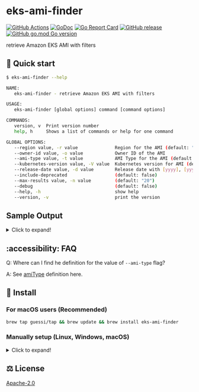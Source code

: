 # eks-ami-finder

[![GitHub Actions](https://github.com/guessi/eks-ami-finder/actions/workflows/go.yml/badge.svg?branch=master)](https://github.com/guessi/eks-ami-finder/actions/workflows/go.yml)
[![GoDoc](https://godoc.org/github.com/guessi/eks-ami-finder?status.svg)](https://godoc.org/github.com/guessi/eks-ami-finder)
[![Go Report Card](https://goreportcard.com/badge/github.com/guessi/eks-ami-finder)](https://goreportcard.com/report/github.com/guessi/eks-ami-finder)
[![GitHub release](https://img.shields.io/github/release/guessi/eks-ami-finder.svg)](https://github.com/guessi/eks-ami-finder/releases/latest)
[![GitHub go.mod Go version](https://img.shields.io/github/go-mod/go-version/guessi/eks-ami-finder)](https://github.com/guessi/eks-ami-finder/blob/master/go.mod)

retrieve Amazon EKS AMI with filters

## 🚀 Quick start

```bash
$ eks-ami-finder --help

NAME:
   eks-ami-finder - retrieve Amazon EKS AMI with filters

USAGE:
   eks-ami-finder [global options] command [command options]

COMMANDS:
   version, v  Print version number
   help, h     Shows a list of commands or help for one command

GLOBAL OPTIONS:
   --region value, -r value              Region for the AMI (default: "us-east-1")
   --owner-id value, -o value            Owner ID of the AMI
   --ami-type value, -t value            AMI Type for the AMI (default: "AL2_x86_64")
   --kubernetes-version value, -V value  Kubernetes version for AMI (default: "1.31")
   --release-date value, -d value        Release date with [yyyy], [yyyymm] or [yyyymmdd] format
   --include-deprecated                  (default: false)
   --max-results value, -n value         (default: "20")
   --debug                               (default: false)
   --help, -h                            show help
   --version, -v                         print the version
```

## Sample Output

<details><!-- markdownlint-disable-line -->
<summary>Click to expand!</summary><!-- markdownlint-disable-line -->

```bash
$ eks-ami-finder --region us-east-1 --kubernetes-version 1.31 --release-date 2024 # for all 1.31 AMIs released in 2024

+-----------+-----------------------+--------------------------------+----------------------------------------------------------------------------------------+--------------------------+--------------+
| Region    | AMI ID                | Name                           | Description                                                                            | DeprecationTime          | Architecture |
+-----------+-----------------------+--------------------------------+----------------------------------------------------------------------------------------+--------------------------+--------------+
| us-east-1 | ami-0674cf36919d4f8b1 | amazon-eks-node-1.31-v20241213 | EKS Kubernetes Worker AMI with AmazonLinux2 image, (k8s: 1.31.3, containerd: 1.7.*)    | 2026-12-14T00:11:25.000Z | x86_64       |
| us-east-1 | ami-03869a2749cf4adc1 | amazon-eks-node-1.31-v20241205 | EKS Kubernetes Worker AMI with AmazonLinux2 image, (k8s: 1.31.3, containerd: 1.7.*)    | 2026-12-05T18:24:07.000Z | x86_64       |
| us-east-1 | ami-03e3d5f1e9559ede2 | amazon-eks-node-1.31-v20241121 | EKS Kubernetes Worker AMI with AmazonLinux2 image, (k8s: 1.31.2, containerd: 1.7.*)    | 2026-11-22T17:16:50.000Z | x86_64       |
| us-east-1 | ami-08e92a4bc5f1fbc57 | amazon-eks-node-1.31-v20241115 | EKS Kubernetes Worker AMI with AmazonLinux2 image, (k8s: 1.31.2, containerd: 1.7.*)    | 2026-11-16T22:01:18.000Z | x86_64       |
| us-east-1 | ami-03c7095f7c9fd69d3 | amazon-eks-node-1.31-v20241109 | EKS Kubernetes Worker AMI with AmazonLinux2 image, (k8s: 1.31.0, containerd: 1.7.*)    | 2026-11-10T03:48:36.000Z | x86_64       |
| us-east-1 | ami-092bb69592b2bfeee | amazon-eks-node-1.31-v20241106 | EKS Kubernetes Worker AMI with AmazonLinux2 image, (k8s: 1.31.0, containerd: 1.7.*)    | 2026-11-06T19:35:30.000Z | x86_64       |
| us-east-1 | ami-0eddf4b3eca8324cc | amazon-eks-node-1.31-v20241024 | EKS Kubernetes Worker AMI with AmazonLinux2 image, (k8s: 1.31.0, containerd: 1.7.*)    | 2026-10-24T07:08:07.000Z | x86_64       |
| us-east-1 | ami-0f46300123ec7bca7 | amazon-eks-node-1.31-v20241016 | EKS Kubernetes Worker AMI with AmazonLinux2 image, (k8s: 1.31.0, containerd: 1.7.*)    | 2026-10-19T06:18:44.000Z | x86_64       |
| us-east-1 | ami-0219725ba4a272b24 | amazon-eks-node-1.31-v20241011 | EKS Kubernetes Worker AMI with AmazonLinux2 image, (k8s: 1.31.0, containerd: 1.7.*)    | 2026-10-11T23:10:34.000Z | x86_64       |
| us-east-1 | ami-06d9bcac32f727ddb | amazon-eks-node-1.31-v20240928 | EKS Kubernetes Worker AMI with AmazonLinux2 image, (k8s: 1.31.0, containerd: 1.7.11-*) | 2026-09-29T02:23:39.000Z | x86_64       |
| us-east-1 | ami-03a66e914971f8646 | amazon-eks-node-1.31-v20240924 | EKS Kubernetes Worker AMI with AmazonLinux2 image, (k8s: 1.31.0, containerd: 1.7.11-*) | 2026-09-25T02:01:32.000Z | x86_64       |
| us-east-1 | ami-00ec84c1189958713 | amazon-eks-node-1.31-v20240917 | EKS Kubernetes Worker AMI with AmazonLinux2 image, (k8s: 1.31.0, containerd: 1.7.11-*) | 2026-09-18T06:26:49.000Z | x86_64       |
+-----------+-----------------------+--------------------------------+----------------------------------------------------------------------------------------+--------------------------+--------------+
```

```bash
$ eks-ami-finder --region us-east-1 --kubernetes-version 1.31 --release-date 202412 # for all 1.31 AMIs released with specific month

+-----------+-----------------------+--------------------------------+-------------------------------------------------------------------------------------+--------------------------+--------------+
| Region    | AMI ID                | Name                           | Description                                                                         | DeprecationTime          | Architecture |
+-----------+-----------------------+--------------------------------+-------------------------------------------------------------------------------------+--------------------------+--------------+
| us-east-1 | ami-0674cf36919d4f8b1 | amazon-eks-node-1.31-v20241213 | EKS Kubernetes Worker AMI with AmazonLinux2 image, (k8s: 1.31.3, containerd: 1.7.*) | 2026-12-14T00:11:25.000Z | x86_64       |
| us-east-1 | ami-03869a2749cf4adc1 | amazon-eks-node-1.31-v20241205 | EKS Kubernetes Worker AMI with AmazonLinux2 image, (k8s: 1.31.3, containerd: 1.7.*) | 2026-12-05T18:24:07.000Z | x86_64       |
+-----------+-----------------------+--------------------------------+-------------------------------------------------------------------------------------+--------------------------+--------------+
```

```bash
$ eks-ami-finder --region us-east-1 --kubernetes-version 1.31 --release-date 20241213 # for all 1.31 AMIs released with specific date

+-----------+-----------------------+--------------------------------+-------------------------------------------------------------------------------------+--------------------------+--------------+
| Region    | AMI ID                | Name                           | Description                                                                         | DeprecationTime          | Architecture |
+-----------+-----------------------+--------------------------------+-------------------------------------------------------------------------------------+--------------------------+--------------+
| us-east-1 | ami-0674cf36919d4f8b1 | amazon-eks-node-1.31-v20241213 | EKS Kubernetes Worker AMI with AmazonLinux2 image, (k8s: 1.31.3, containerd: 1.7.*) | 2026-12-14T00:11:25.000Z | x86_64       |
+-----------+-----------------------+--------------------------------+-------------------------------------------------------------------------------------+--------------------------+--------------+
```

</details>

## :accessibility: FAQ

Q: Where can I find he definition for the value of `--ami-type` flag?

A: See [amiType](https://docs.aws.amazon.com/eks/latest/APIReference/API_Nodegroup.html#AmazonEKS-Type-Nodegroup-amiType) definition here.

## 👷 Install

### For macOS users (Recommended)

```bash
brew tap guessi/tap && brew update && brew install eks-ami-finder
```

### Manually setup (Linux, Windows, macOS)

<details><!-- markdownlint-disable-line -->
<summary>Click to expand!</summary><!-- markdownlint-disable-line -->

### For Linux users

```bash
curl -fsSL https://github.com/guessi/eks-ami-finder/releases/latest/download/eks-ami-finder-Linux-$(uname -m).tar.gz -o - | tar zxvf -
mv -vf ./eks-ami-finder /usr/local/bin/eks-ami-finder
```

### For macOS users

```bash
curl -fsSL https://github.com/guessi/eks-ami-finder/releases/latest/download/eks-ami-finder-Darwin-$(uname -m).tar.gz -o - | tar zxvf -
mv -vf ./eks-ami-finder /usr/local/bin/eks-ami-finder
```

### For Windows users

```powershell
$SRC = 'https://github.com/guessi/eks-ami-finder/releases/latest/download/eks-ami-finder-Windows-x86_64.tar.gz'
$DST = 'C:\Temp\eks-ami-finder-Windows-x86_64.tar.gz'
Invoke-RestMethod -Uri $SRC -OutFile $DST
```

</details>

## ⚖️ License

[Apache-2.0](LICENSE)
